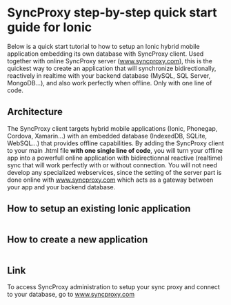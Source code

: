 # SyncProxy step-by-step quick start guide for Ionic
Below is a quick start tutorial to how to setup an Ionic hybrid mobile application embedding its own database with SyncProxy client. Used together with online SyncProxy server (www.syncproxy.com), this is the quickest way to create an application that will synchronize bidirectionally, reactively in realtime with your backend database (MySQL, SQL Server, MongoDB...), and also work perfectly when offline. Only with one line of code.

## Architecture
The SyncProxy client targets hybrid mobile applications (Ionic, Phonegap, Cordova, Xamarin...) with an embedded database (IndexedDB, SQLite, WebSQL...) that provides offline capabilities. By adding the SyncProxy client to your main .html file **with one single line of code**, you will turn your offline app into a powerfull online application with bidirectionnal reactive (realtime) sync that will work perfectly with or without connection. You will not need develop any specialized webservices, since the setting of the server part is done online with www.syncproxy.com which acts as a gateway between your app and your backend database.

## How to setup an existing Ionic application

````javascript
````

## How to create a new application

````javascript
````


## Link
To access SyncProxy administration to setup your sync proxy and connect to your database, go to www.syncproxy.com